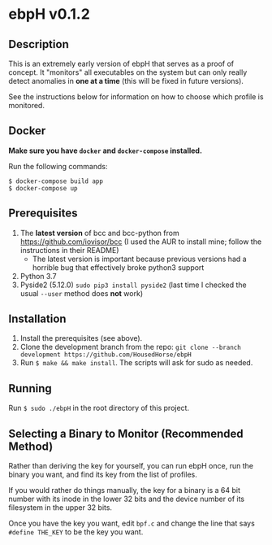 # ebpH v0.1.2

## Description

This is an extremely early version of ebpH that serves as a proof of concept.
It "monitors" all executables on the system but can only really detect anomalies in **one at a time**
(this will be fixed in future versions).

See the instructions below for information on how to choose which profile is monitored.

## Docker

**Make sure you have `docker` and `docker-compose` installed.**

Run the following commands:

```
$ docker-compose build app
$ docker-compose up
```

## Prerequisites

1. The **latest version** of bcc and bcc-python from https://github.com/iovisor/bcc (I used the AUR to install mine; follow the instructions in their README)
    - The latest version is important because previous versions had a horrible bug that effectively broke python3 support
1. Python 3.7
1. Pyside2 (5.12.0) `sudo pip3 install pyside2` (last time I checked the usual `--user` method does **not** work)

## Installation

1. Install the prerequisites (see above).
1. Clone the development branch from the repo: `git clone --branch development https://github.com/HousedHorse/ebpH`
1. Run `$ make && make install`. The scripts will ask for sudo as needed.

## Running

Run `$ sudo ./ebpH` in the root directory of this project.

## Selecting a Binary to Monitor (Recommended Method)

Rather than deriving the key for yourself, you can run ebpH once,
run the binary you want, and find its key from the list of profiles.

If you would rather do things manually, the key for a binary is a 64 bit number with its inode in the lower 32
bits and the device number of its filesystem in the upper 32 bits.

Once you have the key you want, edit `bpf.c` and change the line that says `#define THE_KEY` to be the key you want.
